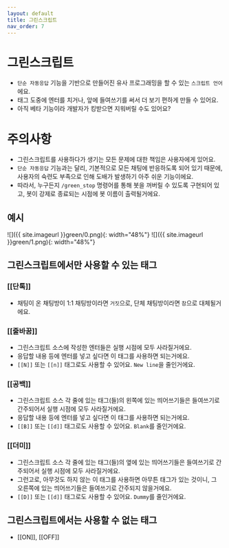 ```yaml
---
layout: default
title: 그린스크립트
nav_order: 7
---
```


# 그린스크립트

* `단순 자동응답` 기능을 기반으로 만들어진 유사 프로그래밍을 할 수 있는 `스크립트 언어`에요.
* 태그 도중에 엔터를 치거나, 앞에 들여쓰기를 써서 더 보기 편하게 만들 수 있어요.
* 아직 베타 기능이라 개발자가 킹받으면 지워버릴 수도 있어요?

# 주의사항
* 그린스크립트를 사용하다가 생기는 모든 문제에 대한 책임은 사용자에게 있어요.
* `단순 자동응답` 기능과는 달리, 기본적으로 모든 채팅에 반응하도록 되어 있기 때문에, 사용자의 숙련도 부족으로 인해 도배가 발생하기 아주 쉬운 기능이에요.
* 따라서, 누구든지 `/green_stop` 명령어를 통해 봇을 꺼버릴 수 있도록 구현되어 있고, 봇이 강제로 종료되는 시점에 봇 이름이 출력될거에요.

## 예시

![]({{ site.imageurl }}green/0.png){: width="48%"}
![]({{ site.imageurl }}green/1.png){: width="48%"}

## 그린스크립트에서만 사용할 수 있는 태그

### [[단톡]]
* 채팅이 온 채팅방이 1:1 채팅방이라면 `거짓`으로, 단체 채팅방이라면 `참`으로 대체될거에요.

### [[줄바꿈]]
* 그린스크립트 소스에 작성한 엔터들은 실행 시점에 모두 사라질거에요.
* 응답할 내용 등에 엔터를 넣고 싶다면 이 태그를 사용하면 되는거에요.
* `[[N]]` 또는 `[[n]]` 태그로도 사용할 수 있어요. `New line`을 줄인거에요.

### [[공백]]
* 그린스크립트 소스 각 줄에 있는 태그(들)의 왼쪽에 있는 띄어쓰기들은 들여쓰기로 간주되어서 실행 시점에 모두 사라질거에요.
* 응답할 내용 등에 엔터를 넣고 싶다면 이 태그를 사용하면 되는거에요.
* `[[B]]` 또는 `[[d]]` 태그로도 사용할 수 있어요. `Blank`를 줄인거에요.

### [[더미]]
* 그린스크립트 소스 각 줄에 있는 태그(들)의 옆에 있는 띄어쓰기들은 들여쓰기로 간주되어서 실행 시점에 모두 사라질거에요.
* 그런고로, 아무것도 하지 않는 이 태그를 사용하면 아무튼 태그가 있는 것이니, 그 오른쪽에 있는 띄어쓰기들은 들여쓰기로 간주되지 않을거에요.
* `[[D]]` 또는 `[[d]]` 태그로도 사용할 수 있어요. `Dummy`를 줄인거에요.

## 그린스크립트에서는 사용할 수 없는 태그
* [[ON]], [[OFF]]

